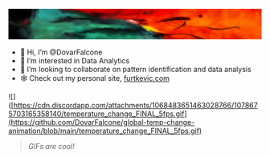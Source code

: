 ![Dovar's Super Cool Banner](https://github.com/DovarFalcone/DovarFalcone/blob/main/00006-4001186518.png)

- 👋 Hi, I’m @DovarFalcone
- 👀 I’m interested in Data Analytics
- 💞️ I’m looking to collaborate on pattern identification and data analysis
- 🕸️ Check out my personal site, [furtkevic.com](https://furtkevic.com/projects)

![]([https://cdn.discordapp.com/attachments/1068483651463028766/1078675703165358140/temperature_change_FINAL_5fps.gif](https://github.com/DovarFalcone/global-temp-change-animation/blob/main/temperature_change_FINAL_5fps.gif)
>_GIFs are cool!_
<!---
DovarFalcone/DovarFalcone is a ✨ special ✨ repository because its `README.md` (this file) appears on your GitHub profile.
You can click the Preview link to take a look at your changes.
--->
